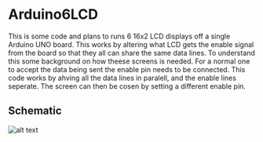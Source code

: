 # Arduino6LCD
This is some code and plans to runs 6 16x2 LCD displays off a single Arduino UNO board. This works by altering what LCD gets the enable signal from the board so that they all can share the same data lines. To understand this some background on how theese screens is needed. For a normal one to accept the data being sent the enable pin needs to be connected. This code works by ahving all the data lines in paralell, and the enable lines seperate. The screen can then be cosen by setting a different enable pin.
## Schematic
![alt text](http://url/to/img.png)
